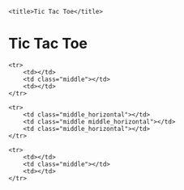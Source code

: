 <!DOCTYPE html>
<html>
<head>
	<link rel="stylesheet" type="text/css" href="Tic-Tac-Toe/style.css">
	<link href="https://fonts.googleapis.com/css?family=Merriweather:400,700" rel="stylesheet">

	<title>Tic Tac Toe</title>
</head>
<body>

<h1>Tic Tac Toe</h1>

<table>
	
	<tr>
		<td></td>
		<td class="middle"></td>
		<td></td>
	</tr>

	<tr>
		<td class="middle_horizontal"></td>
		<td class="middle middle_horizontal"></td>
		<td class="middle_horizontal"></td>
	</tr>

	<tr>
		<td></td>
		<td class="middle"></td>
		<td></td>
	</tr>



</table>



</body>
</html>
